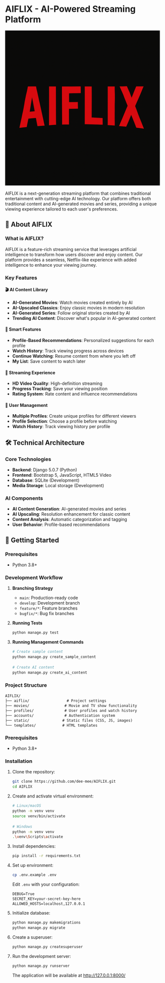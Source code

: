 # AIFLIX - AI-Powered Streaming Platform

![AIFLIX Banner](https://raw.githubusercontent.com/dee-mee/AIFLIX/master/images/banner.png?width=600)

AIFLIX is a next-generation streaming platform that combines traditional entertainment with cutting-edge AI technology. Our platform offers both traditional content and AI-generated movies and series, providing a unique viewing experience tailored to each user's preferences.

## 🌟 About AIFLIX

### What is AIFLIX?
AIFLIX is a feature-rich streaming service that leverages artificial intelligence to transform how users discover and enjoy content. Our platform provides a seamless, Netflix-like experience with added intelligence to enhance your viewing journey.

### Key Features

#### 🎬 AI Content Library
- **AI-Generated Movies**: Watch movies created entirely by AI
- **AI-Upscaled Classics**: Enjoy classic movies in modern resolution
- **AI-Generated Series**: Follow original stories created by AI
- **Trending AI Content**: Discover what's popular in AI-generated content

#### 🎯 Smart Features
- **Profile-Based Recommendations**: Personalized suggestions for each profile
- **Watch History**: Track viewing progress across devices
- **Continue Watching**: Resume content from where you left off
- **My List**: Save content to watch later

#### 🎥 Streaming Experience
- **HD Video Quality**: High-definition streaming
- **Progress Tracking**: Save your viewing position
- **Rating System**: Rate content and influence recommendations

#### 👥 User Management
- **Multiple Profiles**: Create unique profiles for different viewers
- **Profile Selection**: Choose a profile before watching
- **Watch History**: Track viewing history per profile

## 🛠️ Technical Architecture

### Core Technologies
- **Backend**: Django 5.0.7 (Python)
- **Frontend**: Bootstrap 5, JavaScript, HTML5 Video
- **Database**: SQLite (Development)
- **Media Storage**: Local storage (Development)

### AI Components
- **AI Content Generation**: AI-generated movies and series
- **AI Upscaling**: Resolution enhancement for classic content
- **Content Analysis**: Automatic categorization and tagging
- **User Behavior**: Profile-based recommendations

## 🚀 Getting Started

### Prerequisites
- Python 3.8+

### Development Workflow

1. **Branching Strategy**
   - `main`: Production-ready code
   - `develop`: Development branch
   - `feature/*`: Feature branches
   - `bugfix/*`: Bug fix branches

2. **Running Tests**
   ```bash
   python manage.py test
   ```

3. **Running Management Commands**
   ```bash
   # Create sample content
   python manage.py create_sample_content

   # Create AI content
   python manage.py create_ai_content
   ```

### Project Structure
```
AIFLIX/
├── aiflix/                 # Project settings
├── movies/                # Movie and TV show functionality
├── profiles/              # User profiles and watch history
├── accounts/              # Authentication system
├── static/               # Static files (CSS, JS, images)
└── templates/            # HTML templates
```

### Prerequisites
- Python 3.8+

### Installation

1. Clone the repository:
   ```bash
   git clone https://github.com/dee-mee/AIFLIX.git
   cd AIFLIX
   ```

2. Create and activate virtual environment:
   ```bash
   # Linux/macOS
   python -m venv venv
   source venv/bin/activate

   # Windows
   python -m venv venv
   .\venv\Scripts\activate
   ```

3. Install dependencies:
   ```bash
   pip install -r requirements.txt
   ```

4. Set up environment:
   ```bash
   cp .env.example .env
   ```
   Edit `.env` with your configuration:
   ```
   DEBUG=True
   SECRET_KEY=your-secret-key-here
   ALLOWED_HOSTS=localhost,127.0.0.1
   ```

5. Initialize database:
   ```bash
   python manage.py makemigrations
   python manage.py migrate
   ```

6. Create a superuser:
   ```bash
   python manage.py createsuperuser
   ```

7. Run the development server:
   ```bash
   python manage.py runserver
   ```

   The application will be available at http://127.0.0.1:8000/
